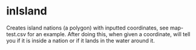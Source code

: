 # inIsland
Creates island nations (a polygon) with inputted coordinates, see map-test.csv for an example.  After doing this, when given a coordinate, will tell you if it is inside a nation or if it lands in the water around it.
